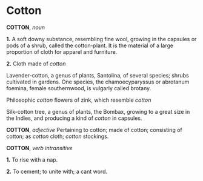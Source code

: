 # Cotton

**COTTON**, _noun_

**1.** A soft downy substance, resembling fine wool, growing in the capsules or pods of a shrub, called the cotton-plant. It is the material of a large proportion of cloth for apparel and furniture.

**2.** Cloth made of _cotton_

Lavender-cotton, a genus of plants, Santolina, of several species; shrubs cultivated in gardens. One species, the chamoecyparyssus or abrotanum foemina, female southernwood, is vulgarly called brotany.

Philosophic _cotton_ flowers of zink, which resemble _cotton_

Silk-cotton tree, a genus of plants, the Bombax, growing to a great size in the Indies, and producing a kind of _cotton_ in capsules.

**COTTON**, _adjective_ Pertaining to cotton; made of cotton; consisting of cotton; as _cotton_ cloth; _cotton_ stockings.

**COTTON**, _verb intransitive_

**1.** To rise with a nap.

**2.** To cement; to unite with; a cant word.
